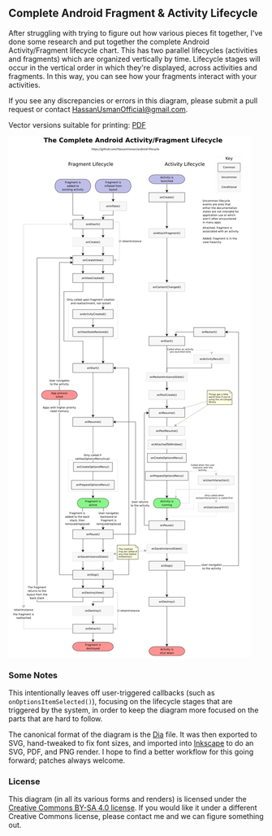 Complete Android Fragment & Activity Lifecycle
----------------------------------------------

After struggling with trying to figure out how various pieces fit together,
I've done some research and put together the complete Android Activity/Fragment
lifecycle chart. This has two parallel lifecycles (activities and fragments)
which are organized vertically by time. Lifecycle stages will occur in the
vertical order in which they're displayed, across activities and fragments. In
this way, you can see how your fragments interact with your activities.

If you see any discrepancies or errors in this diagram, please submit a pull
request or contact [HassanUsmanOfficial@gmail.com](mailto:HassanUsmanOfficial@gmail.com).

Vector versions suitable for printing: [PDF][]

![A Complete Android Fragment & Activity Lifecycle](complete_android_fragment_lifecycle.png)

### Some Notes

This intentionally leaves off user-triggered callbacks (such as
`onOptionsItemSelected()`), focusing on the lifecycle stages that are triggered
by the system, in order to keep the diagram more focused on the parts that are
hard to follow.

The canonical format of the diagram is the [Dia][] file. It was then exported
to SVG, hand-tweaked to fix font sizes, and imported into [Inkscape][] to do an
SVG, PDF, and PNG render. I hope to find a better workflow for this going forward;
patches always welcome.

### License

This diagram (in all its various forms and renders) is licensed under the
[Creative Commons BY-SA 4.0 license][CC-BY-SA]. If you would like it under a
different Creative Commons license, please contact me and we can figure
something out.

[Dia]: http://dia-installer.de/
[Inkscape]: http://inkscape.org/
[PDF]: complete_android_fragment_lifecycle.pdf
[SVG]: complete_android_fragment_lifecycle.svg
[CC-BY-SA]: https://creativecommons.org/licenses/by-sa/4.0/
